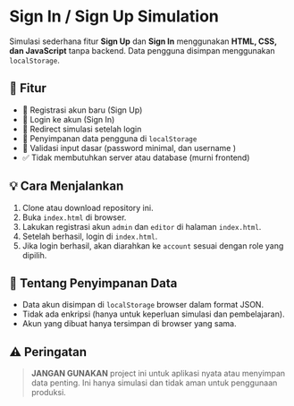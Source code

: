 # Sign In / Sign Up Simulation

Simulasi sederhana fitur **Sign Up** dan **Sign In** menggunakan **HTML, CSS, dan JavaScript** tanpa backend. Data pengguna disimpan menggunakan `localStorage`.

## 🔧 Fitur

- 📝 Registrasi akun baru (Sign Up)
- 🔐 Login ke akun (Sign In)
- 🔁 Redirect simulasi setelah login
- 💾 Penyimpanan data pengguna di `localStorage`
- 🚫 Validasi input dasar (password minimal, dan username )
- ✅ Tidak membutuhkan server atau database (murni frontend)


## 💡 Cara Menjalankan

1. Clone atau download repository ini.
2. Buka `index.html` di browser.
3. Lakukan registrasi akun `admin` dan `editor` di halaman `index.html`.
4. Setelah berhasil, login di `index.html`.
5. Jika login berhasil, akan diarahkan ke `account` sesuai dengan role yang dipilih.

## 💾 Tentang Penyimpanan Data

- Data akun disimpan di `localStorage` browser dalam format JSON.
- Tidak ada enkripsi (hanya untuk keperluan simulasi dan pembelajaran).
- Akun yang dibuat hanya tersimpan di browser yang sama.

## ⚠️ Peringatan

> **JANGAN GUNAKAN** project ini untuk aplikasi nyata atau menyimpan data penting.
> Ini hanya simulasi dan tidak aman untuk penggunaan produksi.
